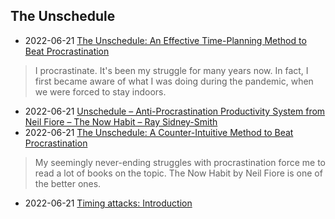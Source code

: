## The Unschedule
- 2022-06-21 [The Unschedule: An Effective Time-Planning Method to Beat Procrastination](https://www.myfocusspace.com/blog/The-Unschedule-An-Effective-Time-Planning-Method-to-Beat-Procrastination)
> I procrastinate. It's been my struggle for many years now. In fact, I first became aware of what I was doing during the pandemic, when we were forced to stay indoors.
- 2022-06-21 [Unschedule – Anti-Procrastination Productivity System from Neil Fiore – The Now Habit – Ray Sidney-Smith](https://rsidneysmith.com/productivity/unschedule-anti-procrastination-productivity-system-neil-fiore-the-now-habit/)
- 2022-06-21 [The Unschedule: A Counter-Intuitive Method to Beat Procrastination](https://www.njlifehacks.com/the-unschedule-procrastination/)
> My seemingly never-ending struggles with procrastination force me to read a lot of books on the topic. The Now Habit by Neil Fiore is one of the better ones.
- 2022-06-21 [Timing attacks: Introduction](https://timing.attacks.cr.yp.to/)